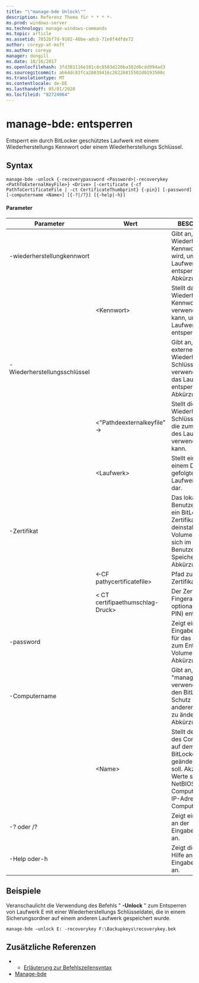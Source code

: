 ```yaml
---
title: "\"manage-bde Unlock\""
description: Referenz Thema für * * * *-
ms.prod: windows-server
ms.technology: manage-windows-commands
ms.topic: article
ms.assetid: 7852bf7d-9102-40be-adcb-71e8f4dfde72
author: coreyp-at-msft
ms.author: coreyp
manager: dongill
ms.date: 10/16/2017
ms.openlocfilehash: 3fd303116e101c8c8503d220ba382d6cdd994ad3
ms.sourcegitcommit: ab64dc83fca28039416c26226815502d0193500c
ms.translationtype: MT
ms.contentlocale: de-DE
ms.lasthandoff: 05/01/2020
ms.locfileid: "82724064"
---
```

# <a name="manage-bde-unlock"></a>manage-bde: entsperren



Entsperrt ein durch BitLocker geschütztes Laufwerk mit einem Wiederherstellungs Kennwort oder einem Wiederherstellungs Schlüssel.

## <a name="syntax"></a>Syntax

```
manage-bde -unlock {-recoverypassword <Password>|-recoverykey <PathToExternalKeyFile>} <Drive> [-certificate {-cf PathToCertificateFile | -ct CertificateThumbprint} {-pin}] [-password] [-computername <Name>] [{-?|/?}] [{-help|-h}]
```

#### <a name="parameters"></a>Parameter

|Parameter|Wert|BESCHREIBUNG|
|---------|-----|-----------|
|-wiederherstellungkennwort||Gibt an, dass ein Wiederherstellungs Kennwort verwendet wird, um das Laufwerk zu entsperren. Abkürzung:-RP|
||\<Kennwort>|Stellt das Wiederherstellungs Kennwort dar, das verwendet werden kann, um das Laufwerk zu entsperren.|
|-Wiederherstellungsschlüssel||Gibt an, dass eine externe Wiederherstellungs Schlüsseldatei verwendet wird, um das Laufwerk zu entsperren. Abkürzung:-RK|
||\<"Pathdeexternalkeyfile"->|Stellt die externe Wiederherstellungs Schlüsseldatei dar, die zum Entsperren des Laufwerks verwendet werden kann.|
||\<Laufwerk>|Stellt einen von einem Doppelpunkt gefolgten Laufwerkbuchstaben dar.|
|-Zertifikat||Das lokale Benutzerzertifikat für ein BitLocker-Zertifikat zum deinstalcken des Volumes befindet sich im Speiche-Benutzerzertifikat Speicher. Abkürzung:-CERT|
||<-CF pathycertificatefile>|Pfad zur Zertifikatsdatei|
||< CT certifipaethumschlag-Druck>|Der Zertifikat Fingerabdruck, der optional die PIN (-PIN) enthalten kann.|
|-password||Zeigt eine Eingabeaufforderung für das Kennwort zum Entsperren des Volumes an. Abkürzung:-PW|
|-Computername||Gibt an, dass "manage-bde. exe verwendet wird, um den BitLocker-Schutz auf einem anderen Computer zu ändern. Abkürzung:-CN|
||\<Name>|Stellt den Namen des Computers dar, auf dem der BitLocker-Schutz geändert werden soll. Akzeptierte Werte sind der NetBIOS-Name des Computers und die IP-Adresse des Computers.|
|-? oder /?||Zeigt eine kurze Hilfe an der Eingabeaufforderung an.|
|-Help oder-h||Zeigt die gesamte Hilfe an der Eingabeaufforderung an.|

## <a name="examples"></a>Beispiele

Veranschaulicht die Verwendung des Befehls " **-Unlock** " zum Entsperren von Laufwerk E mit einer Wiederherstellungs Schlüsseldatei, die in einem Sicherungsordner auf einem anderen Laufwerk gespeichert wurde.
```
manage-bde –unlock E: -recoverykey F:\Backupkeys\recoverykey.bek
```

## <a name="additional-references"></a>Zusätzliche Referenzen

-   - [Erläuterung zur Befehlszeilensyntax](command-line-syntax-key.md)
-   [Manage-bde](manage-bde.md)